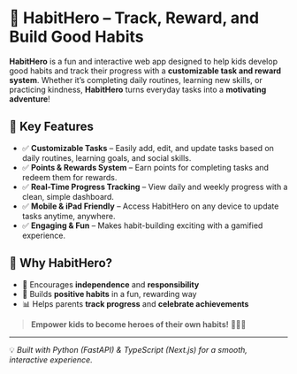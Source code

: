 # 🚀 HabitHero – Track, Reward, and Build Good Habits  

**HabitHero** is a fun and interactive web app designed to help kids develop good habits and track their progress with a **customizable task and reward system**. Whether it’s completing daily routines, learning new skills, or practicing kindness, **HabitHero** turns everyday tasks into a **motivating adventure**!  

## 🌟 Key Features  
- ✅ **Customizable Tasks** – Easily add, edit, and update tasks based on daily routines, learning goals, and social skills.  
- ✅ **Points & Rewards System** – Earn points for completing tasks and redeem them for rewards.  
- ✅ **Real-Time Progress Tracking** – View daily and weekly progress with a clean, simple dashboard.  
- ✅ **Mobile & iPad Friendly** – Access HabitHero on any device to update tasks anytime, anywhere.  
- ✅ **Engaging & Fun** – Makes habit-building exciting with a gamified experience.  

## 🎯 Why HabitHero?  
- 🌱 Encourages **independence** and **responsibility**  
- 🌟 Builds **positive habits** in a fun, rewarding way  
- 📊 Helps parents **track progress** and **celebrate achievements**  

> **Empower kids to become heroes of their own habits!** 🦸‍♂️✨  

---
💡 *Built with Python (FastAPI) & TypeScript (Next.js) for a smooth, interactive experience.*
